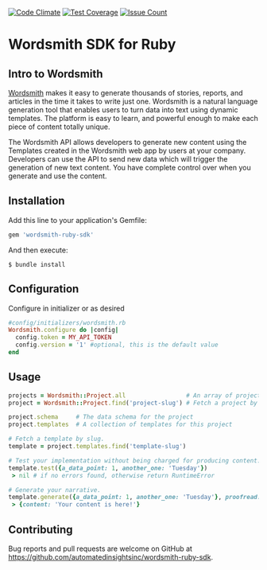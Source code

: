 [![Code
Climate](https://codeclimate.com/github/AutomatedInsightsInc/wordsmith-ruby-sdk/badges/gpa.svg)](https://codeclimate.com/github/AutomatedInsightsInc/wordsmith-ruby-sdk)
[![Test
Coverage](https://codeclimate.com/github/AutomatedInsightsInc/wordsmith-ruby-sdk/badges/coverage.svg)](https://codeclimate.com/github/AutomatedInsightsInc/wordsmith-ruby-sdk/coverage)
[![Issue
Count](https://codeclimate.com/github/AutomatedInsightsInc/wordsmith-ruby-sdk/badges/issue_count.svg)](https://codeclimate.com/github/AutomatedInsightsInc/wordsmith-ruby-sdk)

# Wordsmith SDK for Ruby
## Intro to Wordsmith

[Wordsmith](http://wordsmith.automatedinsights.com) makes it easy to generate thousands of stories, reports, and articles
in the time it takes to write just one. Wordsmith is a natural language
generation tool that enables users to turn data into text using dynamic
templates. The platform is easy to learn, and powerful enough to make each piece
of content totally unique.

The Wordsmith API allows developers to generate new content using the Templates
created in the Wordsmith web app by users at your company. Developers can use
the API to send new data which will trigger the generation of new text content.
You have complete control over when you generate and use the content.

## Installation

Add this line to your application's Gemfile:

```ruby
gem 'wordsmith-ruby-sdk'
```

And then execute:

    $ bundle install


## Configuration
Configure in initializer or as desired

```ruby
#config/initializers/wordsmith.rb
Wordsmith.configure do |config|
  config.token = MY_API_TOKEN
  config.version = '1' #optional, this is the default value
end
```

## Usage
```ruby
projects = Wordsmith::Project.all                 # An array of projects your token can access
project = Wordsmith::Project.find('project-slug') # Fetch a project by slug

project.schema     # The data schema for the project
project.templates  # A collection of templates for this project

# Fetch a template by slug.
template = project.templates.find('template-slug')

# Test your implementation without being charged for producing content.
template.test({a_data_point: 1, another_one: 'Tuesday'})                       
 > nil # if no errors found, otherwise return RuntimeError

# Generate your narrative. 
template.generate({a_data_point: 1, another_one: 'Tuesday'}, proofread: false)
 > {content: 'Your content is here!'}
```

## Contributing

Bug reports and pull requests are welcome on GitHub at https://github.com/automatedinsightsinc/wordsmith-ruby-sdk.


